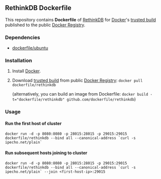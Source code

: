 ## RethinkDB Dockerfile


This repository contains **Dockerfile** of [RethinkDB](http://www.rethinkdb.com/) for [Docker](https://www.docker.io/)'s [trusted build](https://index.docker.io/u/dockerfile/rethinkdb/) published to the public [Docker Registry](https://index.docker.io/).


### Dependencies

* [dockerfile/ubuntu](http://dockerfile.github.io/#/ubuntu)


### Installation

1. Install [Docker](https://www.docker.io/).

2. Download [trusted build](https://index.docker.io/u/dockerfile/rethinkdb/) from public [Docker Registry](https://index.docker.io/): `docker pull dockerfile/rethinkdb`

   (alternatively, you can build an image from Dockerfile: `docker build -t="dockerfile/rethinkdb" github.com/dockerfile/rethinkdb`)


### Usage

#### Run the first host of cluster

    docker run -d -p 8080:8080 -p 28015:28015 -p 29015:29015 dockerfile/rethinkdb --bind all --canonical-address `curl -s ipecho.net/plain`

#### Run subsequent hosts joining to cluster

    docker run -d -p 8080:8080 -p 28015:28015 -p 29015:29015 dockerfile/rethinkdb --bind all --canonical-address `curl -s ipecho.net/plain` --join <first-host-ip>:29015

